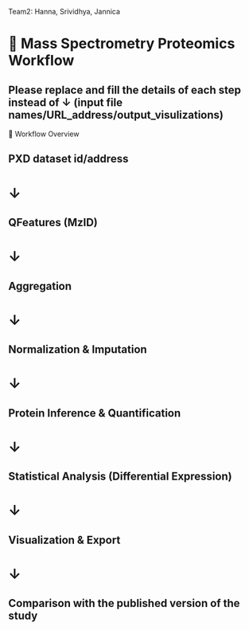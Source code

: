 Team2: Hanna, Srividhya, Jannica

# 🧬 Mass Spectrometry Proteomics Workflow

## Please replace and fill the details of each step instead of ↓ (input file names/URL_address/output_visulizations)

🔁 Workflow Overview
## PXD dataset id/address
# ↓
## QFeatures (MzID)
# ↓
## Aggregation
# ↓
## Normalization & Imputation
# ↓
## Protein Inference & Quantification
# ↓
## Statistical Analysis (Differential Expression)
# ↓
## Visualization & Export
# ↓
## Comparison with the published version of the study
